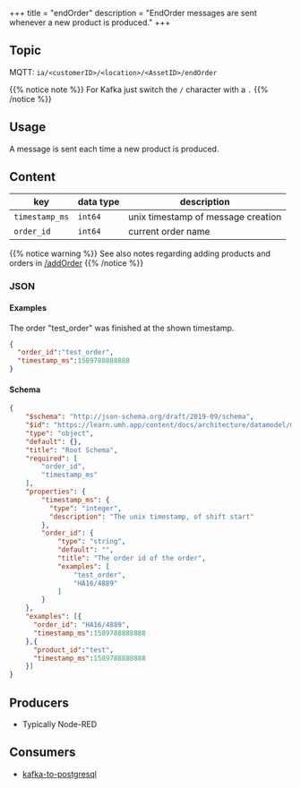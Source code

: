 +++
title = "endOrder"
description = "EndOrder messages are sent whenever a new product is produced."
+++

## Topic

MQTT: ``ia/<customerID>/<location>/<AssetID>/endOrder``

{{% notice note %}}
For Kafka just switch the `/` character with a `.`
{{% /notice %}}

## Usage

A message is sent each time a new product is produced.

## Content

| key            | data type | description                        |
|----------------|-----------|------------------------------------|
| `timestamp_ms` | `int64`   | unix timestamp of message creation |
| `order_id`     | `int64`   | current order name                 |


{{% notice warning %}}
See also notes regarding adding products and orders in [/addOrder](/docs/architecture/datamodel/messages/addorder)
{{% /notice %}}

### JSON

#### Examples

The order "test_order" was finished at the shown timestamp.

```json
{
  "order_id":"test_order",
  "timestamp_ms":1589788888888
}
```
#### Schema

```json
{
    "$schema": "http://json-schema.org/draft/2019-09/schema",
    "$id": "https://learn.umh.app/content/docs/architecture/datamodel/messages/endOrder.json",
    "type": "object",
    "default": {},
    "title": "Root Schema",
    "required": [
        "order_id",
        "timestamp_ms"
    ],
    "properties": {
        "timestamp_ms": {
          "type": "integer",
          "description": "The unix timestamp, of shift start"
        },
        "order_id": {
            "type": "string",
            "default": "",
            "title": "The order id of the order",
            "examples": [
                "test_order",
                "HA16/4889"
            ]
        }
    },
    "examples": [{
      "order_id": "HA16/4889",
      "timestamp_ms":1589788888888
    },{
      "product_id":"test",
      "timestamp_ms":1589788888888
    }]
}
```

## Producers

- Typically Node-RED

## Consumers

- [kafka-to-postgresql](/docs/core/kafka-to-postgresql)
